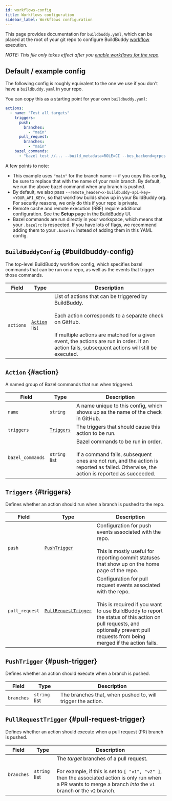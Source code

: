 ```yaml
---
id: workflows-config
title: Workflows configuration
sidebar_label: Workflows configuration
---
```


<!--

GENERATED FILE; DO NOT EDIT.

Edit workflows-config-header.md to edit the header contents
or update workflow/config/generate_docs.py to change how the
schema documentation is displayed.

Re-generate by running:

python3 workflow/config/generate_docs.py

-->

This page provides documentation for `buildbuddy.yaml`, which can be placed
at the root of your git repo to configure BuildBuddy [workflow](workflows) execution.

_NOTE: This file only takes effect after you
[enable workflows for the repo](workflows#enable-workflows-for-a-repo)._

## Default / example config

The following config is roughly equivalent to the one we use if you don't
have a `buildbuddy.yaml` in your repo.

You can copy this as a starting point for your own `buildbuddy.yaml`:

```yaml
actions:
  - name: "Test all targets"
    triggers:
      push:
        branches:
          - "main"
      pull_request:
        branches:
          - "main"
    bazel_commands:
      - "bazel test //... --build_metadata=ROLE=CI --bes_backend=grpcs://cloud.buildbuddy.io --bes_results_url=https://app.buildbuddy.io/invocation/"
```

A few points to note:

- This example uses `"main"` for the branch name -- if you copy this config,
  be sure to replace that with the name of your main branch. By default, we
  run the above bazel command when any branch is pushed.
- By default, we also pass `--remote_header=x-buildbuddy-api-key=<YOUR_API_KEY>`,
  so that workflow builds show up in your BuildBuddy org. For security reasons,
  we only do this if your repo is private.
- Remote cache and remote execution (RBE) require additional configuration.
  See the **Setup** page in the BuildBuddy UI.
- Bazel commands are run directly in your workspace, which means that your
  `.bazelrc` is respected. If you have lots of flags, we recommend adding
  them to your `.bazelrc` instead of adding them in this YAML config.

## `BuildBuddyConfig` {#buildbuddy-config}

The top-level BuildBuddy workflow config, which specifies bazel commands
that can be run on a repo, as well as the events that trigger those commands.


| Field | Type | Description |
| ------|------|-------------|
| `actions` | [`Action`](#action) list | List of actions that can be triggered by BuildBuddy.<br /><br />Each action corresponds to a separate check on GitHub.<br /><br />If multiple actions are matched for a given event, the actions are run in order. If an action fails, subsequent actions will still be executed.  |

## `Action` {#action}

A named group of Bazel commands that run when triggered.


| Field | Type | Description |
| ------|------|-------------|
| `name` | `string` | A name unique to this config, which shows up as the name of the check in GitHub.  |
| `triggers` | [`Triggers`](#triggers) | The triggers that should cause this action to be run.  |
| `bazel_commands` | `string` list | Bazel commands to be run in order.<br /><br />If a command fails, subsequent ones are not run, and the action is reported as failed. Otherwise, the action is reported as succeeded.  |

## `Triggers` {#triggers}

Defines whether an action should run when a branch is pushed to the repo.


| Field | Type | Description |
| ------|------|-------------|
| `push` | [`PushTrigger`](#push-trigger) | Configuration for push events associated with the repo.<br /><br />This is mostly useful for reporting commit statuses that show up on the home page of the repo.  |
| `pull_request` | [`PullRequestTrigger`](#pull-request-trigger) | Configuration for pull request events associated with the repo.<br /><br />This is required if you want to use BuildBuddy to report the status of this action on pull requests, and optionally prevent pull requests from being merged if the action fails.  |

## `PushTrigger` {#push-trigger}

Defines whether an action should execute when a branch is pushed.


| Field | Type | Description |
| ------|------|-------------|
| `branches` | `string` list | The branches that, when pushed to, will trigger the action.  |

## `PullRequestTrigger` {#pull-request-trigger}

Defines whether an action should execute when a pull request (PR) branch is
pushed.


| Field | Type | Description |
| ------|------|-------------|
| `branches` | `string` list | The _target_ branches of a pull request.<br /><br />For example, if this is set to `[ "v1", "v2" ]`, then the associated action is only run when a PR wants to merge a branch _into_ the `v1` branch or the `v2` branch.  |

